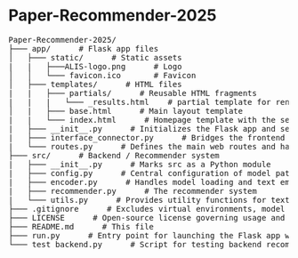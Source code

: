 # Paper-Recommender-2025

<pre>
Paper-Recommender-2025/
├─── app/      # Flask app files
│   ├─── static/      # Static assets
|   |   ├───ALIS-logo.png      # Logo
│   │   └─── favicon.ico       # Favicon
│   ├─── templates/      # HTML files
|   |   ├─── partials/      # Reusable HTML fragments
|   |   |   └─── _results.html    # partial template for rendering search results dynamically via AJAX
│   |   ├─── base.html      # Main layout template
|   |   └─── index.html      # Homepage template with the search form and dynamic result display
|   ├─── __init__.py      # Initializes the Flask app and sets up routing
|   ├─── interface_connector.py      # Bridges the frontend with the backend recommendation logic
|   └─── routes.py      # Defines the main web routes and handles request/response logic
├─── src/      # Backend / Recommender system
|   ├─── __init__.py      # Marks src as a Python module
|   ├─── config.py      # Central configuration of model paths, metadata, and global constants
|   ├─── encoder.py      # Handles model loading and text embedding generation
|   ├─── recommender.py      # The recommender system
|   └─── utils.py      # Provides utility functions for text normalization and metadata preprocessing
├─── .gitignore      # Excludes virtual environments, model files, etc.
├─── LICENSE      # Open-source license governing usage and distribution of the project  
├─── README.md      # This file
├─── run.py      # Entry point for launching the Flask app with Gunicorn  
└─── test_backend.py      # Script for testing backend recommender logic and model outputs
</pre>
